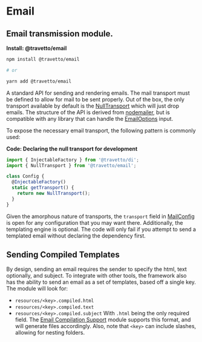 <!-- This file was generated by @travetto/doc and should not be modified directly -->
<!-- Please modify https://github.com/travetto/travetto/tree/main/module/email/DOC.tsx and execute "npx trv doc" to rebuild -->
# Email

## Email transmission module.

**Install: @travetto/email**
```bash
npm install @travetto/email

# or

yarn add @travetto/email
```

A standard API for sending and rendering emails. The mail transport must be defined to allow for mail to be sent properly.  Out of the box, the only transport available by default is the [NullTransport](https://github.com/travetto/travetto/tree/main/module/email/src/transport.ts#L15) which will just drop emails. The structure of the API is derived from  [nodemailer](https://nodemailer.com/about/), but is compatible with any library that can handle the [EmailOptions](https://github.com/travetto/travetto/tree/main/module/email/src/types.ts#L43) input. 

To expose the necessary email transport, the following pattern is commonly used:

**Code: Declaring the null transport for development**
```typescript
import { InjectableFactory } from '@travetto/di';
import { NullTransport } from '@travetto/email';

class Config {
  @InjectableFactory()
  static getTransport() {
    return new NullTransport();
  }
}
```

Given the amorphous nature of transports, the `transport` field in [MailConfig](https://github.com/travetto/travetto/tree/main/module/email/src/config.ts#L7) is open for any configuration that you may want there. Additionally, the templating engine is optional.  The code will only fail if you attempt to send a templated email without declaring the dependency first.

## Sending Compiled Templates
By design, sending an email requires the sender to specify the html, text optionally, and subject.  To integrate with other tools, the framework also has the ability to send an email as a set of templates, based off a single key. The module will look for:
   *  `resources/<key>.compiled.html`
   *  `resources/<key>.compiled.text`
   *  `resources/<key>.compiled.subject`
With `.html` being the only required field.  The [Email Compilation Support](https://github.com/travetto/travetto/tree/main/module/email-compiler#readme "Email compiling module") module supports this format, and will generate files accordingly. Also, note that `<key>` can include slashes, allowing for nesting folders.
